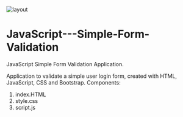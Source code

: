 ![layout](https://user-images.githubusercontent.com/56317467/124367125-f9a4db00-dc2a-11eb-8c9f-71f09076d778.png)
# JavaScript---Simple-Form-Validation
JavaScript Simple Form Validation Application.

Application to validate a simple user login form, created with HTML, JavaScript, CSS and Bootstrap. 
Components:
1. index.HTML
2. style.css
3. script.js
